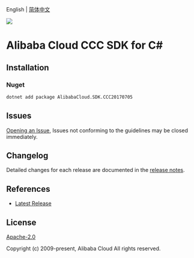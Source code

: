 English | [简体中文](README-CN.md)

![](https://aliyunsdk-pages.alicdn.com/icons/AlibabaCloud.svg)

# Alibaba Cloud CCC SDK for C#

## Installation

### Nuget

```bash
dotnet add package AlibabaCloud.SDK.CCC20170705
```

## Issues

[Opening an Issue](https://github.com/aliyun/alibabacloud-csharp-sdk/issues/new), Issues not conforming to the guidelines may be closed immediately.

## Changelog

Detailed changes for each release are documented in the [release notes](./ChangeLog.md).

## References

* [Latest Release](https://github.com/aliyun/alibabacloud-csharp-sdk/)

## License

[Apache-2.0](http://www.apache.org/licenses/LICENSE-2.0)

Copyright (c) 2009-present, Alibaba Cloud All rights reserved.
